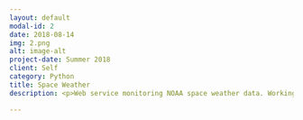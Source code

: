 ```yaml
---
layout: default
modal-id: 2
date: 2018-08-14
img: 2.png
alt: image-alt
project-date: Summer 2018
client: Self
category: Python
title: Space Weather
description: <p>Web service monitoring NOAA space weather data. Working on Flask application, REST API, email notifications.</p><p><a href="https://github.com/nickithompson/space_weather_service/">REPOSITORY</a></p>

---
```

